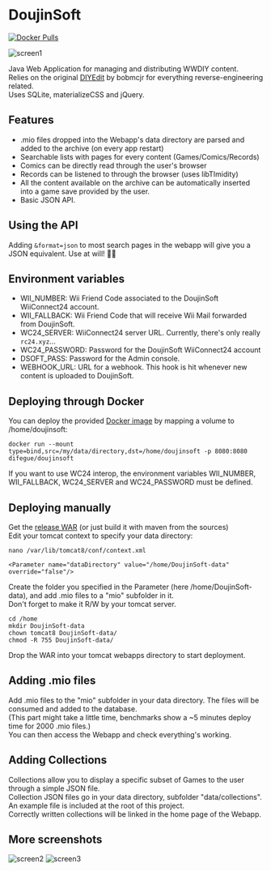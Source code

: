 # DoujinSoft

[![Docker Pulls](https://img.shields.io/docker/pulls/difegue/doujinsoft.svg)](https://hub.docker.com/r/difegue/doujinsoft/)

![screen1](https://cloud.githubusercontent.com/assets/8237712/26278790/4ffd633a-3da3-11e7-865f-015cab5fef5e.png)

Java Web Application for managing and distributing WWDIY content.  
Relies on the original [DIYEdit](https://gbatemp.net/threads/warioware-d-i-y-editor.346953/) by bobmcjr for everything reverse-engineering related.  
Uses SQLite, materializeCSS and jQuery.  

## Features  

* .mio files dropped into the Webapp's data directory are parsed and added to the archive (on every app restart)
* Searchable lists with pages for every content (Games/Comics/Records)
* Comics can be directly read through the user's browser
* Records can be listened to through the browser (uses libTImidity)
* All the content available on the archive can be automatically inserted into a game save provided by the user.
* Basic JSON API.

## Using the API

Adding `&format=json` to most search pages in the webapp will give you a JSON equivalent. Use at will! 🙋‍♂️  

## Environment variables

* WII_NUMBER: Wii Friend Code associated to the DoujinSoft WiiConnect24 account.
* WII_FALLBACK: Wii Friend Code that will receive Wii Mail forwarded from DoujinSoft.
* WC24_SERVER: WiiConnect24 server URL. Currently, there's only really `rc24.xyz`...
* WC24_PASSWORD: Password for the DoujinSoft WiiConnect24 account
* DSOFT_PASS: Password for the Admin console.
* WEBHOOK_URL: URL for a webhook. This hook is hit whenever new content is uploaded to DoujinSoft.

## Deploying through Docker

You can deploy the provided [Docker image](https://hub.docker.com/r/difegue/doujinsoft) by mapping a volume to /home/doujinsoft:
```
docker run --mount type=bind,src=/my/data/directory,dst=/home/doujinsoft -p 8080:8080 difegue/doujinsoft
```  

If you want to use WC24 interop, the environment variables WII_NUMBER, WII_FALLBACK, WC24_SERVER and WC24_PASSWORD must be defined.  

## Deploying manually

Get the [release WAR](https://github.com/Difegue/DoujinSoft/releases) (or just build it with maven from the sources)  
Edit your tomcat context to specify your data directory:  
```
nano /var/lib/tomcat8/conf/context.xml

<Parameter name="dataDirectory" value="/home/DoujinSoft-data" override="false"/>
```   
Create the folder you specified in the Parameter (here /home/DoujinSoft-data), and add .mio files to a "mio" subfolder in it.  
Don't forget to make it R/W by your tomcat server.  
```
cd /home
mkdir DoujinSoft-data
chown tomcat8 DoujinSoft-data/
chmod -R 755 DoujinSoft-data/
```
Drop the WAR into your tomcat webapps directory to start deployment.  

## Adding .mio files

Add .mio files to the "mio" subfolder in your data directory.
The files will be consumed and added to the database.  
(This part might take a little time, benchmarks show a ~5 minutes deploy time for 2000 .mio files.)  
You can then access the Webapp and check everything's working.

## Adding Collections

Collections allow you to display a specific subset of Games to the user through a simple JSON file.  
Collection JSON files go in your data directory, subfolder "data/collections". An example file is included at the root of this project.  
Correctly written collections will be linked in the home page of the Webapp.

## More screenshots
![screen2](https://cloud.githubusercontent.com/assets/8237712/26278791/4fff292c-3da3-11e7-96be-575c8c96ab0b.png)
![screen3](https://cloud.githubusercontent.com/assets/8237712/26278792/50025d7c-3da3-11e7-947d-d87debba05c9.png)
